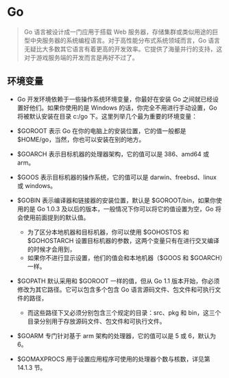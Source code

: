 # Go
> Go 语言被设计成一门应用于搭载 Web 服务器，存储集群或类似用途的巨型中央服务器的系统编程语言。对于高性能分布式系统领域而言，Go 语言无疑比大多数其它语言有着更高的开发效率。它提供了海量并行的支持，这对于游戏服务端的开发而言是再好不过了。

## 环境变量

- Go 开发环境依赖于一些操作系统环境变量，你最好在安装 Go 之间就已经设置好他们。如果你使用的是 Windows 的话，你完全不用进行手动设置，Go 将被默认安装在目录 c:/go 下。这里列举几个最为重要的环境变量：

- $GOROOT 表示 Go 在你的电脑上的安装位置，它的值一般都是 $HOME/go，当然，你也可以安装在别的地方。
- $GOARCH 表示目标机器的处理器架构，它的值可以是 386、amd64 或 arm。
- $GOOS 表示目标机器的操作系统，它的值可以是 darwin、freebsd、linux 或 windows。
- $GOBIN 表示编译器和链接器的安装位置，默认是 $GOROOT/bin，如果你使用的是 Go 1.0.3 及以后的版本，一般情况下你可以将它的值设置为空，Go 将会使用前面提到的默认值。
    - 为了区分本地机器和目标机器，你可以使用 $GOHOSTOS 和 $GOHOSTARCH 设置目标机器的参数，这两个变量只有在进行交叉编译的时候才会用到，
    - 如果你不进行显示设置，他们的值会和本地机器（$GOOS 和 $GOARCH）一样。
- $GOPATH 默认采用和 $GOROOT 一样的值，但从 Go 1.1 版本开始，你必须修改为其它路径。它可以包含多个包含 Go 语言源码文件、包文件和可执行文件的路径，
    - 而这些路径下又必须分别包含三个规定的目录：src、pkg 和 bin，这三个目录分别用于存放源码文件、包文件和可执行文件。
- $GOARM 专门针对基于 arm 架构的处理器，它的值可以是 5 或 6，默认为 6。
- $GOMAXPROCS 用于设置应用程序可使用的处理器个数与核数，详见第 14.1.3 节。


